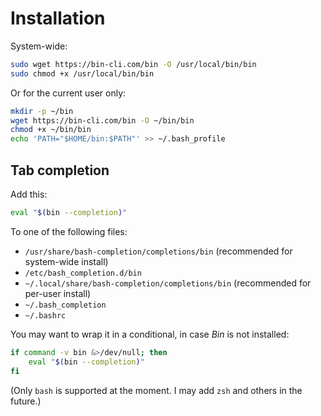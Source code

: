 # Installation

System-wide:

```bash
sudo wget https://bin-cli.com/bin -O /usr/local/bin/bin
sudo chmod +x /usr/local/bin/bin
```

Or for the current user only:

```bash
mkdir -p ~/bin
wget https://bin-cli.com/bin -O ~/bin/bin
chmod +x ~/bin/bin
echo 'PATH="$HOME/bin:$PATH"' >> ~/.bash_profile
```

## Tab completion

Add this:

```bash
eval "$(bin --completion)"
```

To one of the following files:

- `/usr/share/bash-completion/completions/bin` (recommended for system-wide install)
- `/etc/bash_completion.d/bin`
- `~/.local/share/bash-completion/completions/bin` (recommended for per-user install)
- `~/.bash_completion`
- `~/.bashrc`

You may want to wrap it in a conditional, in case *Bin* is not installed:

```bash
if command -v bin &>/dev/null; then
    eval "$(bin --completion)"
fi
```

(Only `bash` is supported at the moment. I may add `zsh` and others in the future.)
